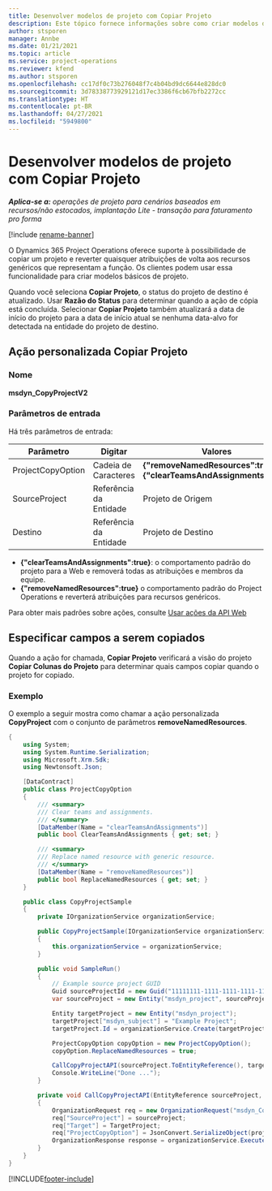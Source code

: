 ```yaml
---
title: Desenvolver modelos de projeto com Copiar Projeto
description: Este tópico fornece informações sobre como criar modelos de projeto usando a ação personalizada Copiar Projeto.
author: stsporen
manager: Annbe
ms.date: 01/21/2021
ms.topic: article
ms.service: project-operations
ms.reviewer: kfend
ms.author: stsporen
ms.openlocfilehash: cc17df0c73b276048f7c4b04bd9dc6644e828dc0
ms.sourcegitcommit: 3d78338773929121d17ec3386f6cb67bfb2272cc
ms.translationtype: HT
ms.contentlocale: pt-BR
ms.lasthandoff: 04/27/2021
ms.locfileid: "5949800"
---
```

# <a name="develop-project-templates-with-copy-project"></a>Desenvolver modelos de projeto com Copiar Projeto

_**Aplica-se a:** operações de projeto para cenários baseados em recursos/não estocados, implantação Lite - transação para faturamento pro forma_

[!include [rename-banner](~/includes/cc-data-platform-banner.md)]

O Dynamics 365 Project Operations oferece suporte à possibilidade de copiar um projeto e reverter quaisquer atribuições de volta aos recursos genéricos que representam a função. Os clientes podem usar essa funcionalidade para criar modelos básicos de projeto.

Quando você seleciona **Copiar Projeto**, o status do projeto de destino é atualizado. Usar **Razão do Status** para determinar quando a ação de cópia está concluída. Selecionar **Copiar Projeto** também atualizará a data de início do projeto para a data de início atual se nenhuma data-alvo for detectada na entidade do projeto de destino.

## <a name="copy-project-custom-action"></a>Ação personalizada Copiar Projeto 

### <a name="name"></a>Nome 

**msdyn_CopyProjectV2**

### <a name="input-parameters"></a>Parâmetros de entrada
Há três parâmetros de entrada:

| Parâmetro          | Digitar   | Valores                                                   | 
|--------------------|--------|----------------------------------------------------------|
| ProjectCopyOption  | Cadeia de Caracteres | **{"removeNamedResources":true}** ou **{"clearTeamsAndAssignments":true}** |
| SourceProject      | Referência da Entidade | Projeto de Origem |
| Destino             | Referência da Entidade | Projeto de Destino |


- **{"clearTeamsAndAssignments":true}**: o comportamento padrão do projeto para a Web e removerá todas as atribuições e membros da equipe.
- **{"removeNamedResources":true}** o comportamento padrão do Project Operations e reverterá atribuições para recursos genéricos.

Para obter mais padrões sobre ações, consulte [Usar ações da API Web](/powerapps/developer/common-data-service/webapi/use-web-api-actions)

## <a name="specify-fields-to-copy"></a>Especificar campos a serem copiados 
Quando a ação for chamada, **Copiar Projeto** verificará a visão do projeto **Copiar Colunas do Projeto** para determinar quais campos copiar quando o projeto for copiado.


### <a name="example"></a>Exemplo
O exemplo a seguir mostra como chamar a ação personalizada **CopyProject** com o conjunto de parâmetros **removeNamedResources**.
```C#
{
    using System;
    using System.Runtime.Serialization;
    using Microsoft.Xrm.Sdk;
    using Newtonsoft.Json;

    [DataContract]
    public class ProjectCopyOption
    {
        /// <summary>
        /// Clear teams and assignments.
        /// </summary>
        [DataMember(Name = "clearTeamsAndAssignments")]
        public bool ClearTeamsAndAssignments { get; set; }

        /// <summary>
        /// Replace named resource with generic resource.
        /// </summary>
        [DataMember(Name = "removeNamedResources")]
        public bool ReplaceNamedResources { get; set; }
    }

    public class CopyProjectSample
    {
        private IOrganizationService organizationService;

        public CopyProjectSample(IOrganizationService organizationService)
        {
            this.organizationService = organizationService;
        }

        public void SampleRun()
        {
            // Example source project GUID
            Guid sourceProjectId = new Guid("11111111-1111-1111-1111-111111111111");
            var sourceProject = new Entity("msdyn_project", sourceProjectId);

            Entity targetProject = new Entity("msdyn_project");
            targetProject["msdyn_subject"] = "Example Project";
            targetProject.Id = organizationService.Create(targetProject);

            ProjectCopyOption copyOption = new ProjectCopyOption();
            copyOption.ReplaceNamedResources = true;

            CallCopyProjectAPI(sourceProject.ToEntityReference(), targetProject.ToEntityReference(), copyOption);
            Console.WriteLine("Done ...");
        }

        private void CallCopyProjectAPI(EntityReference sourceProject, EntityReference TargetProject, ProjectCopyOption projectCopyOption)
        {
            OrganizationRequest req = new OrganizationRequest("msdyn_CopyProjectV2");
            req["SourceProject"] = sourceProject;
            req["Target"] = TargetProject;
            req["ProjectCopyOption"] = JsonConvert.SerializeObject(projectCopyOption);
            OrganizationResponse response = organizationService.Execute(req);
        }
    }
}
```


[!INCLUDE[footer-include](../includes/footer-banner.md)]
